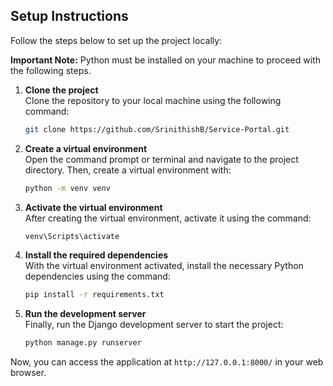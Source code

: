 ## Setup Instructions

Follow the steps below to set up the project locally:

**Important Note:** Python must be installed on your machine to proceed with the following steps.

1. **Clone the project**  
   Clone the repository to your local machine using the following command:
   ```bash
   git clone https://github.com/SrinithishB/Service-Portal.git
   ```

2. **Create a virtual environment**  
   Open the command prompt or terminal and navigate to the project directory. Then, create a virtual environment with:
   ```bash
   python -m venv venv
   ```

3. **Activate the virtual environment**  
   After creating the virtual environment, activate it using the command:
   ```bash
   venv\Scripts\activate
   ```

4. **Install the required dependencies**  
   With the virtual environment activated, install the necessary Python dependencies using the command:
   ```bash
   pip install -r requirements.txt
   ```

5. **Run the development server**  
   Finally, run the Django development server to start the project:
   ```bash
   python manage.py runserver
   ```

Now, you can access the application at `http://127.0.0.1:8000/` in your web browser.
